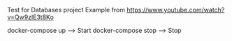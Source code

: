 Test for Databases project
Example from https://www.youtube.com/watch?v=Qw9zlE3t8Ko

docker-compose up --> Start
docker-compose stop --> Stop